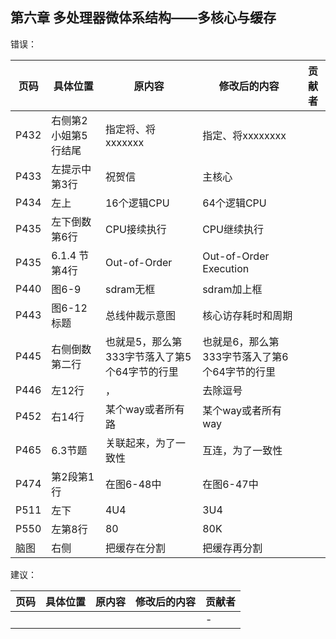 ## 第六章 多处理器微体系结构——多核心与缓存

错误：

| 页码 | 具体位置               | 原内容 | 修改后的内容 | 贡献者 |
|------|------|------|------|------|
|P432|右侧第2小姐第5行结尾|指定将、将xxxxxxx|指定、将xxxxxxxx||
|P433|左提示中第3行|祝贺信|主核心||
|P434|左上|16个逻辑CPU|64个逻辑CPU||
|P435|左下倒数第6行|CPU接续执行|CPU继续执行||
|P435|6.1.4 节第4行|Out-of-Order|Out-of-Order Execution||
|P440|图6-9|sdram无框|sdram加上框||
|P443|图6-12 标题|总线仲裁示意图|核心访存耗时和周期||
|P445|右侧倒数第二行|也就是5，那么第333字节落入了第5个64字节的行里|也就是6，那么第333字节落入了第6个64字节的行里||
|P446|左12行|，|去除逗号||
|P452|右14行|某个way或者所有路|某个way或者所有way||
|P465|6.3节题|关联起来，为了一致性|互连，为了一致性||
|P474|第2段第1行|在图6-48中|在图6-47中||
|P511|左下|4U4|3U4||
|P550|左第8行|80|80K||
|脑图|右侧|把缓存在分割|把缓存再分割|||

建议：

| 页码 | 具体位置               | 原内容 | 修改后的内容 | 贡献者 |
| ---- | ---------------------- | ------ | ------------ | ------ |
|   |  |  |  | -      |
